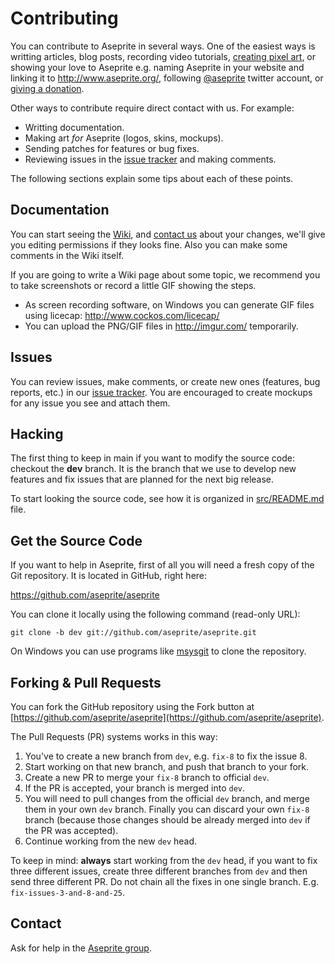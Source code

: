 # Contributing

You can contribute to Aseprite in several ways. One of the easiest
ways is writting articles, blog posts, recording video tutorials,
[creating pixel art](http://aseprite.deviantart.com/), or showing your love
to Aseprite e.g. naming Aseprite in your website and linking it to
http://www.aseprite.org/, following
[@aseprite](https://twitter.com/aseprite) twitter account, or
[giving a donation](http://www.aseprite.org/donate/).

Other ways to contribute require direct contact with us. For example:
* Writting documentation.
* Making art *for* Aseprite (logos, skins, mockups).
* Sending patches for features or bug fixes.
* Reviewing issues in the [issue tracker](http://code.google.com/p/aseprite/issues/list) and making comments.

The following sections explain some tips about each of these points.

## Documentation

You can start seeing the
[Wiki](https://code.google.com/p/aseprite/wiki/Home), and
[contact us](http://groups.google.com/group/aseprite-discuss) about your changes,
we'll give you editing permissions if they looks fine. Also you can
make some comments in the Wiki itself.

If you are going to write a Wiki page about some topic, we recommend
you to take screenshots or record a little GIF showing the steps.

* As screen recording software, on Windows you can generate GIF files
  using licecap: http://www.cockos.com/licecap/
* You can upload the PNG/GIF files in http://imgur.com/ temporarily.

## Issues

You can review issues, make comments, or create new ones (features,
bug reports, etc.) in our
[issue tracker](http://code.google.com/p/aseprite/issues/list).  You
are encouraged to create mockups for any issue you see and attach them.

## Hacking

The first thing to keep in main if you want to modify the source code:
checkout the **dev** branch. It is the branch that we use to develop
new features and fix issues that are planned for the next big release.

To start looking the source code, see how it is organized in
[src/README.md](https://github.com/aseprite/aseprite/tree/dev/src/#aseprite-source-code)
file.

## Get the Source Code

If you want to help in Aseprite, first of all you will need a fresh
copy of the Git repository. It is located in GitHub, right here:

https://github.com/aseprite/aseprite

You can clone it locally using the following command (read-only URL):

    git clone -b dev git://github.com/aseprite/aseprite.git

On Windows you can use programs like
[msysgit](http://msysgit.github.io/) to clone the repository.

## Forking & Pull Requests

You can fork the GitHub repository using the Fork button at
[https://github.com/aseprite/aseprite](https://github.com/aseprite/aseprite).

The Pull Requests (PR) systems works in this way:

1. You've to create a new branch from `dev`, e.g. `fix-8` to fix the issue 8.
1. Start working on that new branch, and push that branch to your fork.
1. Create a new PR to merge your `fix-8` branch to official `dev`.
1. If the PR is accepted, your branch is merged into `dev`.
1. You will need to pull changes from the official `dev` branch, and
   merge them in your own `dev` branch. Finally you can discard your
   own `fix-8` branch (because those changes should be already merged
   into `dev` if the PR was accepted).
1. Continue working from the new `dev` head.

To keep in mind: **always** start working from the `dev` head, if you
want to fix three different issues, create three different branches
from `dev` and then send three different PR. Do not chain all the
fixes in one single branch. E.g. `fix-issues-3-and-8-and-25`.

## Contact

Ask for help in the [Aseprite group](http://groups.google.com/group/aseprite-discuss).
